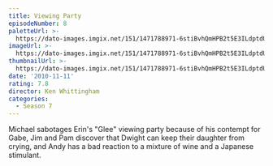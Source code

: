 ```yaml
---
title: Viewing Party
episodeNumber: 8
paletteUrl: >-
  https://dato-images.imgix.net/151/1471788971-6stiBvhQmHPB2t5E3ILdptdUqL8.jpg?auto=enhance&ch=DPR%2CWidth&palette=json
imageUrl: >-
  https://dato-images.imgix.net/151/1471788971-6stiBvhQmHPB2t5E3ILdptdUqL8.jpg?auto=compress%2Cformat&ch=DPR%2CWidth&w=500
thumbnailUrl: >-
  https://dato-images.imgix.net/151/1471788971-6stiBvhQmHPB2t5E3ILdptdUqL8.jpg?auto=enhance&ch=DPR%2CWidth&fit=crop&fm=jpg&h=280&w=500
date: '2010-11-11'
rating: 7.8
director: Ken Whittingham
categories:
  - Season 7
---
```


Michael sabotages Erin's "Glee" viewing party because of his contempt for Gabe, Jim and Pam discover that Dwight can keep their daughter from crying, and Andy has a bad reaction to a mixture of wine and a Japanese stimulant.